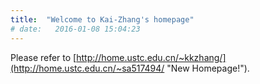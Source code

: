 ```yaml
---
title:  "Welcome to Kai-Zhang's homepage"
# date:   2016-01-08 15:04:23
---
```


Please refer to [http://home.ustc.edu.cn/~kkzhang/](http://home.ustc.edu.cn/~sa517494/ "New Homepage!").


